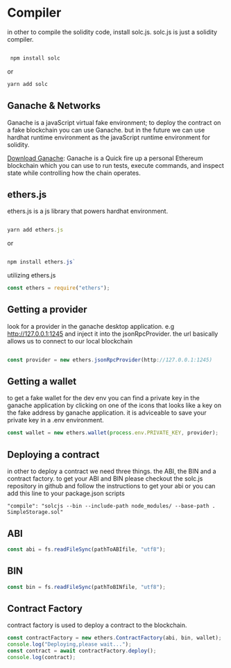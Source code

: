 # Compiler

in other to compile the solidity code, install solc.js. solc.js is just a solidity compiler.

```bash

 npm install solc

```

or

```bash
yarn add solc

```

## Ganache & Networks

Ganache is a javaScript virtual fake environment;
to deploy the contract on a fake blockchain you can use Ganache. but in the
future we can use hardhat runtime environment as the javaScript runtime
environment for solidity.

[Download Ganache](https://trufflesuite.com/ganache/):
Ganache is a Quick fire up a personal Ethereum blockchain which you can use to run tests, execute commands, and inspect state while controlling how the chain operates.

## ethers.js

ethers.js is a js library that powers hardhat environment.

```javascript

yarn add ethers.js
```

or

```javascript

npm install ethers.js`
```

utilizing ethers.js

```javascript
const ethers = require("ethers");
```

## Getting a provider

look for a provider in the ganache desktop application. e.g http://127.0.0.1:1245 and
inject it into the jsonRpcProvider. the url basically allows us to connect to our local blockchain

```javascript

const provider = new ethers.jsonRpcProvider(http://127.0.0.1:1245)
```

## Getting a wallet

to get a fake wallet for the dev env you can find a private key in the ganache
application by clicking on one of the icons that looks like a key on the fake address by ganache application.
it is adviceable to save your private key in a .env environment.

```javascript
const wallet = new ethers.wallet(process.env.PRIVATE_KEY, provider);
```

## Deploying a contract

in other to deploy a contract we need three things. the ABI, the BIN and a contract
factory.
to get your ABI and BIN please checkout the solc.js repository in github and
follow the instructions to get your abi or you can add this line to your
package.json scripts

`"compile": "solcjs --bin --include-path node_modules/ --base-path . SimpleStorage.sol"
`

## ABI

```javascript
const abi = fs.readFileSync(pathToABIfile, "utf8");
```

## BIN

```javascript
const bin = fs.readFileSync(pathToBINfile, "utf8");
```

## Contract Factory

contract factory is used to deploy a contract to the blockchain.

```javascript
const contractFactory = new ethers.ContractFactory(abi, bin, wallet);
console.log("Deploying,please wait...");
const contract = await contractFactory.deploy();
console.log(contract);
```
